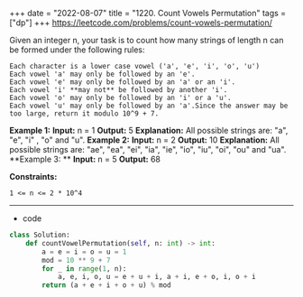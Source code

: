 +++ 
date = "2022-08-07"
title = "1220. Count Vowels Permutation"
tags = ["dp"]
+++
https://leetcode.com/problems/count-vowels-permutation/

Given an integer n, your task is to count how many strings of length n can be formed under the following rules:
 	
	Each character is a lower case vowel ('a', 'e', 'i', 'o', 'u') 	
	Each vowel 'a' may only be followed by an 'e'. 	
	Each vowel 'e' may only be followed by an 'a' or an 'i'. 	
	Each vowel 'i' **may not** be followed by another 'i'. 	
	Each vowel 'o' may only be followed by an 'i' or a 'u'. 	
	Each vowel 'u' may only be followed by an 'a'.Since the answer may be too large, return it modulo 10^9 + 7.
 
**Example 1:**
**Input:** n = 1 **Output:** 5 **Explanation:** All possible strings are: "a", "e", "i" , "o" and "u". 
**Example 2:**
**Input:** n = 2 **Output:** 10 **Explanation:** All possible strings are: "ae", "ea", "ei", "ia", "ie", "io", "iu", "oi", "ou" and "ua". 
**Example 3: **
**Input:** n = 5 **Output:** 68
 
**Constraints:**
 	
	1 <= n <= 2 * 10^4

---
- code
```py
class Solution:
    def countVowelPermutation(self, n: int) -> int:
        a = e = i = o = u = 1
        mod = 10 ** 9 + 7
        for _ in range(1, n):
            a, e, i, o, u = e + u + i, a + i, e + o, i, o + i
        return (a + e + i + o + u) % mod 
```
